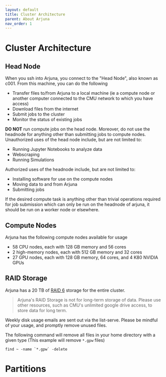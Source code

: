 ```yaml
---
layout: default
title: Cluster Architecture
parent: About Arjuna
nav_order: 1
---
```


# Cluster Architecture

## Head Node

When you ssh into Arjuna, you connect to the "Head Node", also known as c001. From this machine, you
can do the following

- Transfer files to/from Arjuna to a local machine (ie a compute node or another computer connected to the CMU network to which you have access)
- Download files from the internet
- Submit jobs to the cluster
- Monitor the status of existing jobs

**DO NOT** run compute jobs on the head node. Moreover, do not use the headnode for anything other than submitting jobs to compute nodes. Unauthorized uses of the head node include, but are not limited to:
- Running Jupyter Notebooks to analyze data
- Webscraping
- Running Simulations

Authorized uses of the headnode include, but are not limited to:
- Installing software for use on the compute nodes
- Moving data to and from Arjuna
- Submitting jobs

If the desired compute task is anything other than trivial operations required for job submission which can only be run on the headnode of arjuna, it should be run on a worker node or elsewhere.

## Compute Nodes

Arjuna has the following compute nodes available for usage

- 58 CPU nodes, each with 128 GB memory and 56 cores
- 2 high-memory nodes, each with 512 GB memory and 32 cores
- 27 GPU nodes, each with 128 GB memory, 64 cores, and 4 K80 NVIDIA GPUs

## RAID Storage

Arjuna has a 20 TB of [RAID 6] storage for the entire cluster. 

> Arjuna's RAID Storage is not for long-term storage of data. Please use other resources, such as CMU's unlimited google drive access, to store data for long term.

[RAID 6]: https://en.wikipedia.org/wiki/Standard_RAID_levels#RAID_6

Weekly disk usage emails are sent out via the list-serve. Please be mindful
of your usage, and promptly remove unused files.

The following command will remove all files in your home directory with a given
type (This example will remove `*.gpw` files)

```shell
find ~ -name `*.gpw` -delete
```

# Partitions
